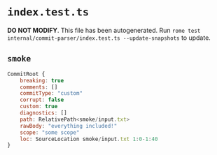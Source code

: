# `index.test.ts`

**DO NOT MODIFY**. This file has been autogenerated. Run `rome test internal/commit-parser/index.test.ts --update-snapshots` to update.

## `smoke`

```javascript
CommitRoot {
	breaking: true
	comments: []
	commitType: "custom"
	corrupt: false
	custom: true
	diagnostics: []
	path: RelativePath<smoke/input.txt>
	rawBody: "everything included!"
	scope: "some scope"
	loc: SourceLocation smoke/input.txt 1:0-1:40
}
```
